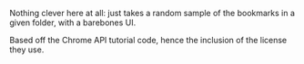 Nothing clever here at all: just takes a random sample of the bookmarks in a given folder, with a barebones UI.

Based off the Chrome API tutorial code, hence the inclusion of the license they use.